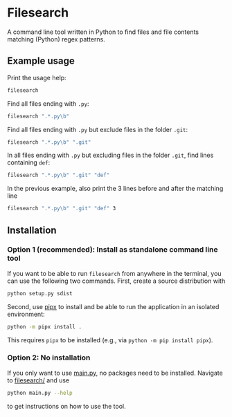 # Filesearch

A command line tool written in Python to find files and file contents matching (Python) regex patterns.

## Example usage

Print the usage help:
```bash
filesearch
```

Find all files ending with `.py`:
```bash
filesearch ".*.py\b"
```

Find all files ending with `.py` but exclude files in the folder `.git`:
```bash
filesearch ".*.py\b" ".git"
```

In all files ending with `.py` but excluding files in the folder `.git`, find lines containing `def`:
```bash
filesearch ".*.py\b" ".git" "def"
```

In the previous example, also print the 3 lines before and after the matching line
```bash
filesearch ".*.py\b" ".git" "def" 3
```

## Installation
### Option 1 (recommended): Install as standalone command line tool

If you want to be able to run `filesearch` from anywhere in the terminal, you can use the following two commands.
First, create a source distribution with
```bash
python setup.py sdist
```

Second, use [pipx](https://github.com/pypa/pipx) to install and be able to run the application in an isolated environment:
```bash
python -m pipx install .
```
This requires `pipx` to be installed (e.g., via `python -m pip install pipx`).

### Option 2: No installation

If you only want to use [main.py](filesearch/main.py), no packages need to be installed.
Navigate to [filesearch/](filesearch/) and use
```bash
python main.py --help
```
to get instructions on how to use the tool.
